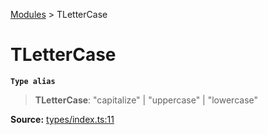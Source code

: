 [Modules](index.md) > TLetterCase

# TLetterCase

**`Type alias`**

> **TLetterCase**: "capitalize" \| "uppercase" \| "lowercase"

**Source:** [types/index.ts:11](https://github.com/teplostanski/tictic/blob/bcd0925/src/types/index.ts#L11)
